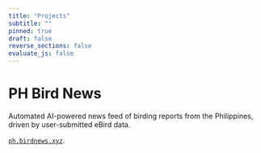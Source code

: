 ```yaml
---
title: "Projects"
subtitle: ""
pinned: true
draft: false
reverse_sections: false
evaluate_js: false
---
```


# PH Bird News

Automated AI-powered news feed of birding reports from the Philippines, driven by user-submitted eBird data. 

[`ph.birdnews.xyz`](https://ph.birdnews.xyz).
